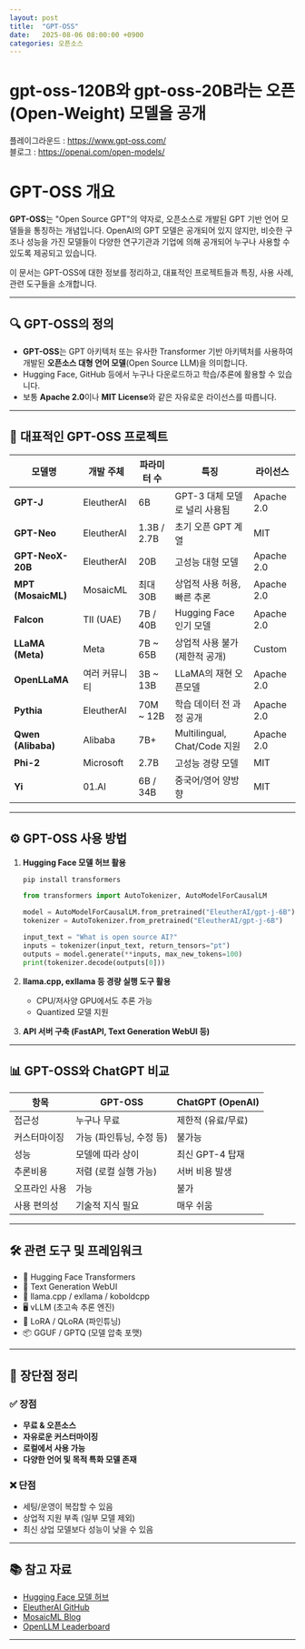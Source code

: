 ```yaml
---
layout: post
title:  "GPT-OSS"
date:   2025-08-06 08:00:00 +0900
categories: 오픈소스
---
```


# gpt-oss-120B와 gpt-oss-20B라는 오픈(Open-Weight) 모델을 공개

플레이그라운드 : https://www.gpt-oss.com/   
블로그 : https://openai.com/open-models/   


# GPT-OSS 개요

**GPT-OSS**는 "Open Source GPT"의 약자로, 오픈소스로 개발된 GPT 기반 언어 모델들을 통칭하는 개념입니다. OpenAI의 GPT 모델은 공개되어 있지 않지만, 비슷한 구조나 성능을 가진 모델들이 다양한 연구기관과 기업에 의해 공개되어 누구나 사용할 수 있도록 제공되고 있습니다.

이 문서는 GPT-OSS에 대한 정보를 정리하고, 대표적인 프로젝트들과 특징, 사용 사례, 관련 도구들을 소개합니다.

---

## 🔍 GPT-OSS의 정의

- **GPT-OSS**는 GPT 아키텍처 또는 유사한 Transformer 기반 아키텍처를 사용하여 개발된 **오픈소스 대형 언어 모델**(Open Source LLM)을 의미합니다.
- Hugging Face, GitHub 등에서 누구나 다운로드하고 학습/추론에 활용할 수 있습니다.
- 보통 **Apache 2.0**이나 **MIT License**와 같은 자유로운 라이선스를 따릅니다.

---

## 🧠 대표적인 GPT-OSS 프로젝트

| 모델명 | 개발 주체 | 파라미터 수 | 특징 | 라이선스 |
|--------|------------|-------------|-------|-----------|
| **GPT-J** | EleutherAI | 6B | GPT-3 대체 모델로 널리 사용됨 | Apache 2.0 |
| **GPT-Neo** | EleutherAI | 1.3B / 2.7B | 초기 오픈 GPT 계열 | MIT |
| **GPT-NeoX-20B** | EleutherAI | 20B | 고성능 대형 모델 | Apache 2.0 |
| **MPT (MosaicML)** | MosaicML | 최대 30B | 상업적 사용 허용, 빠른 추론 | Apache 2.0 |
| **Falcon** | TII (UAE) | 7B / 40B | Hugging Face 인기 모델 | Apache 2.0 |
| **LLaMA (Meta)** | Meta | 7B ~ 65B | 상업적 사용 불가(제한적 공개) | Custom |
| **OpenLLaMA** | 여러 커뮤니티 | 3B ~ 13B | LLaMA의 재현 오픈모델 | Apache 2.0 |
| **Pythia** | EleutherAI | 70M ~ 12B | 학습 데이터 전 과정 공개 | Apache 2.0 |
| **Qwen (Alibaba)** | Alibaba | 7B+ | Multilingual, Chat/Code 지원 | Apache 2.0 |
| **Phi-2** | Microsoft | 2.7B | 고성능 경량 모델 | MIT |
| **Yi** | 01.AI | 6B / 34B | 중국어/영어 양방향 | MIT |

---

## ⚙️ GPT-OSS 사용 방법

1. **Hugging Face 모델 허브 활용**
   ```bash
   pip install transformers
   ```

   ```python
   from transformers import AutoTokenizer, AutoModelForCausalLM

   model = AutoModelForCausalLM.from_pretrained("EleutherAI/gpt-j-6B")
   tokenizer = AutoTokenizer.from_pretrained("EleutherAI/gpt-j-6B")

   input_text = "What is open source AI?"
   inputs = tokenizer(input_text, return_tensors="pt")
   outputs = model.generate(**inputs, max_new_tokens=100)
   print(tokenizer.decode(outputs[0]))
   ```

2. **llama.cpp, exllama 등 경량 실행 도구 활용**
   - CPU/저사양 GPU에서도 추론 가능
   - Quantized 모델 지원

3. **API 서버 구축 (FastAPI, Text Generation WebUI 등)**

---

## 📊 GPT-OSS와 ChatGPT 비교

| 항목 | GPT-OSS | ChatGPT (OpenAI) |
|------|---------|------------------|
| 접근성 | 누구나 무료 | 제한적 (유료/무료) |
| 커스터마이징 | 가능 (파인튜닝, 수정 등) | 불가능 |
| 성능 | 모델에 따라 상이 | 최신 GPT-4 탑재 |
| 추론비용 | 저렴 (로컬 실행 가능) | 서버 비용 발생 |
| 오프라인 사용 | 가능 | 불가 |
| 사용 편의성 | 기술적 지식 필요 | 매우 쉬움 |

---

## 🛠 관련 도구 및 프레임워크

- 🤗 Hugging Face Transformers
- 🔧 Text Generation WebUI
- 🧩 llama.cpp / exllama / koboldcpp
- 🖥️ vLLM (초고속 추론 엔진)
- 🧠 LoRA / QLoRA (파인튜닝)
- 📦 GGUF / GPTQ (모델 압축 포맷)

---

## 📌 장단점 정리

### ✅ 장점
- **무료 & 오픈소스**
- **자유로운 커스터마이징**
- **로컬에서 사용 가능**
- **다양한 언어 및 목적 특화 모델 존재**

### ❌ 단점
- 세팅/운영이 복잡할 수 있음
- 상업적 지원 부족 (일부 모델 제외)
- 최신 상업 모델보다 성능이 낮을 수 있음

---

## 📚 참고 자료

- [Hugging Face 모델 허브](https://huggingface.co/models)
- [EleutherAI GitHub](https://github.com/EleutherAI)
- [MosaicML Blog](https://www.mosaicml.com/blog)
- [OpenLLM Leaderboard](https://huggingface.co/spaces/HuggingFaceH4/open_llm_leaderboard)

---